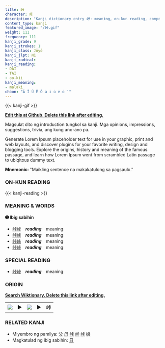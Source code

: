 ```yaml
---
title: 峠
character: 峠
description: "Kanji dictionary entry 峠: meaning, on-kun reading, compounds, origin, related kanji"
content_type: kanji
featured_image: "/峠.gif"
weight: 111
frequency: 111
kanji_grade: 9
kanji_strokes: 1
kanji_class: Jōyō
kanji_jlpt: N1
kanji_radical: 
kanji_reading: 
- DAI
- TAI
- oo-kii
kanji_meaning:
- malaki
chōon: "Ā Ī Ū Ē Ō ā ī ū ē ō ’"
---
```

[//]: # (Don't edit the line below. Kanji animated GIF code is automatically generated.)
{{< kanji-gif >}}

[//]: # (Edit below this line.)

**[Edit this at Github. Delete this link after editing.](https://github.com/tim0g/tim/tree/main/content/kanji/峠/index.md)**

Magsulat dito ng introduction tungkol sa kanji. Mga opinions, impressions, suggestions, trivia, ang kung ano-ano pa.

Generate Lorem Ipsum placeholder text for use in your graphic, print and web layouts, and discover plugins for your favorite writing, design and blogging tools. Explore the origins, history and meaning of the famous passage, and learn how Lorem Ipsum went from scrambled Latin passage to ubiqitous dummy text.
 
**Mnemonic:** "Maikling sentence na makakatulong sa pagsaulo."

### ON-KUN READING

[//]: # (Don't edit the line below. ON-KUN READING code is automatically generated.)
{{< kanji-reading >}}

### MEANING & WORDS

#### ➊ **Ibig sabihin**
  - [峠](../峠)[峠](../峠)　***reading***　meaning
  - [峠](../峠)[峠](../峠)　***reading***　meaning
  - [峠](../峠)[峠](../峠)　***reading***　meaning
  - [峠](../峠)[峠](../峠)　***reading***　meaning

### SPECIAL READING
  - [峠](../峠)[峠](../峠)　***reading***　meaning

### ORIGIN

**[Search Wiktionary. Delete this link after editing.](https://wiktionary.org/wiki/峠)**
<table class="kanji-table"><tr><td>
<img src="60px-峠-bronze.svg.png">
</td><td>▶</td><td>
<img src="60px-峠-oracle.svg.png">
</td><td>▶</td>
<td class="kanji-origin">峠</td>
</tr></table>

### RELATED KANJI
- Miyembro ng pamilya: [父](../父) [母](../母) [峠](../峠) [峠](../峠) [峠](../峠) [娘](../娘)
- Magkatulad ng ibig sabihin: [日](../日)
